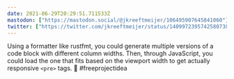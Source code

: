```yaml
---
date: 2021-06-29T20:29:51.711533Z
mastodon: ["https://mastodon.social/@jkreeftmeijer/106495907645841060"]
twitter: ["https://twitter.com/jkreeftmeijer/status/1409972395742580738"]
---
```

Using a formatter like rustfmt, you could generate multiple versions of a code block with different column widths. Then, through JavaScript, you could load the one that fits based on the viewport width to get actually responsive `<pre>` tags. 🤔 #freeprojectidea

